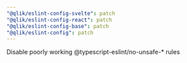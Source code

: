 ```yaml
---
"@qlik/eslint-config-svelte": patch
"@qlik/eslint-config-react": patch
"@qlik/eslint-config-base": patch
"@qlik/eslint-config": patch
---
```


Disable poorly working @typescript-eslint/no-unsafe-\* rules
